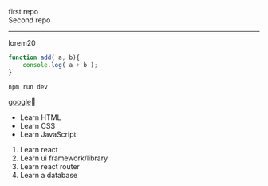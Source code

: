 ﻿first repo  
Second repo

---
<p>lorem20</p>

```js
function add( a, b){
    console.log( a + b );
}
```

`npm run dev`

[google][lin]🚀

[lin]: https://www.google.com

- Learn HTML
- Learn CSS
- Learn JavaScript

1. Learn react
2. Learn ui framework/library
3. Learn react router
4. Learn a database
